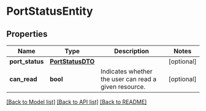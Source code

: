 # PortStatusEntity

## Properties
Name | Type | Description | Notes
------------ | ------------- | ------------- | -------------
**port_status** | [**PortStatusDTO**](PortStatusDTO.md) |  | [optional] 
**can_read** | **bool** | Indicates whether the user can read a given resource. | [optional] 

[[Back to Model list]](../README.md#documentation-for-models) [[Back to API list]](../README.md#documentation-for-api-endpoints) [[Back to README]](../README.md)


